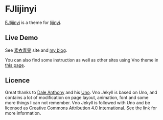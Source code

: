 # FJlijinyi

[FJlijinyi](https://github.com/FJLiJinYi/FJLiJinYi.github.io) is a theme for [lijinyi](https://github.com/FJLiJinYi). 

## Live Demo

See [素衣青果](http://www.suyiqingguo.xyz) site and [my blog](http://www.suyiqingguo.xyz).

You can also find some instruction as well as other sites using Vno theme in [this page](http://vno.onevcat.com/2016/02/hello-world-vno/).

## Licence

Great thanks to [Dale Anthony](https://github.com/daleanthony) and his [Uno](https://github.com/daleanthony/uno). Vno Jekyll is based on Uno, and contains a lot of modification on page layout, animation, font and some more things I can not remember. Vno Jekyll is followed with Uno and be licensed as [Creative Commons Attribution 4.0 International](http://creativecommons.org/licenses/by/4.0/). See the link for more information.
